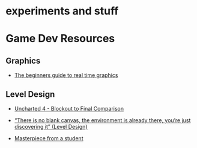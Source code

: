 # experiments and stuff


# Game Dev Resources

## Graphics
- [The beginners guide to real time graphics](https://www.youtube.com/watch?v=fBQvL5YR3eg&ab_channel=IstoInc.)


## Level Design
- [Uncharted 4 - Blockout to Final Comparison](https://www.youtube.com/watch?v=1SnMfyV5hXM&ab_channel=MarkGGameDesign)

- [“There is no blank canvas, the environment is already there, you’re just discovering it” (Level Design)](
https://www.youtube.com/watch?v=fv8i4IBdAHI&ab_channel=SteveLee%28LevelandGameDesign%29)

- [Masterpiece from a student](https://www.youtube.com/watch?v=9DIO8H6Nrh8&ab_channel=F%C3%A9lix-AntoineGosselin)

